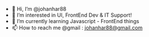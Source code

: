 - 👋 Hi, I’m @johanhar88
- 👀 I’m interested in UI, FrontEnd Dev & IT Support!
- 🌱 I’m currently learning Javascript - FrontEnd things
- 📫 How to reach me @gmail : johanhar88@gmail.com

<!---
johanhar88/johanhar88 is a ✨ special ✨ repository because its `README.md` (this file) appears on your GitHub profile.
You can click the Preview link to take a look at your changes.
--->
